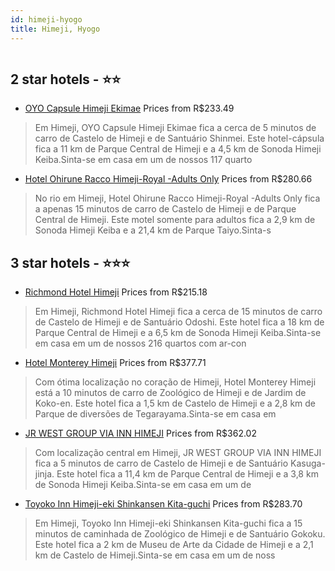```yaml
---
id: himeji-hyogo
title: Himeji, Hyogo
---
```


<center><img src="https://i.travelapi.com/hotels/31000000/30080000/30079400/30079379/e111b9d8_z.jpg" alt="" /></center>


##  2 star hotels - ⭐️⭐️

-    [OYO Capsule Himeji Ekimae](https://www.hurb.com/br/aud/https://www.hurb.com/br/hotels/himeji/oyo-capsule-himeji-ekimae-HT-U4F2?cmp=18055) Prices from R$233.49
   > Em Himeji, OYO Capsule Himeji Ekimae fica a cerca de 5 minutos de carro de Castelo de Himeji e de Santuário Shinmei.  Este hotel-cápsula fica a 11 km de Parque Central de Himeji e a 4,5 km de Sonoda Himeji Keiba.Sinta-se em casa em um de nossos 117 quarto
-    [Hotel Ohirune Racco Himeji-Royal -Adults Only](https://www.hurb.com/br/aud/https://www.hurb.com/br/hotels/himeji/hotel-ohirune-racco-himeji-royal-adults-only-HT-37PJ?cmp=18055) Prices from R$280.66
   > No rio em Himeji, Hotel Ohirune Racco Himeji-Royal -Adults Only fica a apenas 15 minutos de carro de Castelo de Himeji e de Parque Central de Himeji.  Este motel somente para adultos fica a 2,9 km de Sonoda Himeji Keiba e a 21,4 km de Parque Taiyo.Sinta-s

##  3 star hotels - ⭐️⭐️⭐️

-    [Richmond Hotel Himeji](https://www.hurb.com/br/aud/https://www.hurb.com/br/hotels/himeji/richmond-hotel-himeji-HT-31UY?cmp=18055) Prices from R$215.18
   > Em Himeji, Richmond Hotel Himeji fica a cerca de 15 minutos de carro de Castelo de Himeji e de Santuário Odoshi.  Este hotel fica a 18 km de Parque Central de Himeji e a 6,5 km de Sonoda Himeji Keiba.Sinta-se em casa em um de nossos 216 quartos com ar-con
-    [Hotel Monterey Himeji](https://www.hurb.com/br/aud/https://www.hurb.com/br/hotels/himeji/hotel-monterey-himeji-HT-LP9D?cmp=18055) Prices from R$377.71
   > Com ótima localização no coração de Himeji, Hotel Monterey Himeji está a 10 minutos de carro de Zoológico de Himeji e de Jardim de Koko-en.  Este hotel fica a 1,5 km de Castelo de Himeji e a 2,8 km de Parque de diversões de Tegarayama.Sinta-se em casa em 
-    [JR WEST GROUP VIA INN HIMEJI](https://www.hurb.com/br/aud/https://www.hurb.com/br/hotels/himeji/jr-west-group-via-inn-himeji-HT-6VB6?cmp=18055) Prices from R$362.02
   > Com localização central em Himeji, JR WEST GROUP VIA INN HIMEJI fica a 5 minutos de carro de Castelo de Himeji e de Santuário Kasuga-jinja.  Este hotel fica a 11,4 km de Parque Central de Himeji e a 3,8 km de Sonoda Himeji Keiba.Sinta-se em casa em um de 
-    [Toyoko Inn Himeji-eki Shinkansen Kita-guchi](https://www.hurb.com/br/aud/https://www.hurb.com/br/hotels/himeji/toyoko-inn-himeji-eki-shinkansen-kita-guchi-HT-IAGD?cmp=18055) Prices from R$283.70
   > Em Himeji, Toyoko Inn Himeji-eki Shinkansen Kita-guchi fica a 15 minutos de caminhada de Zoológico de Himeji e de Santuário Gokoku.  Este hotel fica a 2 km de Museu de Arte da Cidade de Himeji e a 2,1 km de Castelo de Himeji.Sinta-se em casa em um de noss
